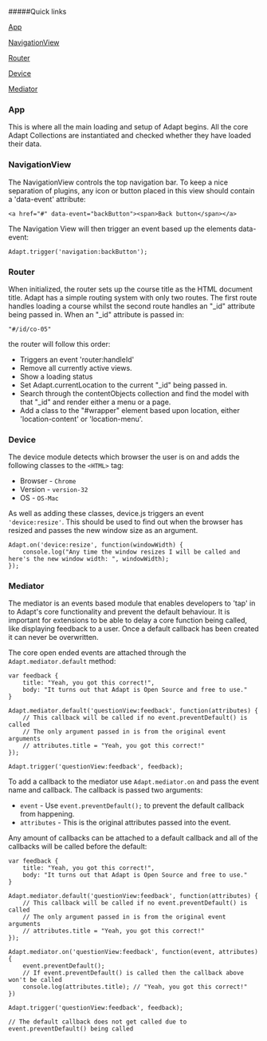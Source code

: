 #####Quick links

[App](#app)

[NavigationView](#navigationView)

[Router](#router)

[Device](#device)

[Mediator](#mediator)

### <a name="app"></a>App

This is where all the main loading and setup of Adapt begins. All the core Adapt Collections are instantiated and checked whether they have loaded their data.

### <a name="navigationView"></a>NavigationView

The NavigationView controls the top navigation bar. To keep a nice separation of plugins, any icon or button placed in this view should contain a 'data-event' attribute:

````
<a href="#" data-event="backButton"><span>Back button</span></a>
````

The Navigation View will then trigger an event based up the elements data-event:

````
Adapt.trigger('navigation:backButton');
````

### <a name="router"></a>Router

When initialized, the router sets up the course title as the HTML document title. Adapt has a simple routing system with only two routes. The first route handles loading a course whilst the second route handles an "_id" attribute being passed in. When an "_id" attribute is passed in:

````
"#/id/co-05"
````

the router will follow this order:

* Triggers an event 'router:handleId'
* Remove all currently active views.
* Show a loading status
* Set Adapt.currentLocation to the current "_id" being passed in.
* Search through the contentObjects collection and find the model with that "_id" and render either a menu or a page.
* Add a class to the "#wrapper" element based upon location, either 'location-content' or 'location-menu'.

### <a name="device"></a>Device

The device module detects which browser the user is on and adds the following classes to the ``<HTML>`` tag:

* Browser - ``Chrome``
* Version - ``version-32``
* OS - ``OS-Mac``

As well as adding these classes, device.js triggers an event ``'device:resize'``. This should be used to find out when the browser has resized and passes the new window size as an argument.

````
Adapt.on('device:resize', function(windowWidth) {
    console.log("Any time the window resizes I will be called and here's the new window width: ", windowWidth);
});
````

### <a name="mediator"></a>Mediator

The mediator is an events based module that enables developers to 'tap' in to Adapt's core functionality and prevent the default behaviour. It is important for extensions to be able to delay a core function being called, like displaying feedback to a user. Once a default callback has been created it can never be overwritten.

The core open ended events are attached through the ``Adapt.mediator.default`` method:

````
var feedback {
    title: "Yeah, you got this correct!",
    body: "It turns out that Adapt is Open Source and free to use."
}

Adapt.mediator.default('questionView:feedback', function(attributes) {
    // This callback will be called if no event.preventDefault() is called
    // The only argument passed in is from the original event arguments
    // attributes.title = "Yeah, you got this correct!"
});

Adapt.trigger('questionView:feedback', feedback);
````

To add a callback to the mediator use ``Adapt.mediator.on`` and pass the event name and callback. The callback is passed two arguments: 

* ``event`` - Use ``event.preventDefault();`` to prevent the default callback from happening.
* ``attributes`` - This is the original attributes passed into the event.

Any amount of callbacks can be attached to a default callback and all of the callbacks will be called before the default:

````
var feedback {
    title: "Yeah, you got this correct!",
    body: "It turns out that Adapt is Open Source and free to use."
}

Adapt.mediator.default('questionView:feedback', function(attributes) {
    // This callback will be called if no event.preventDefault() is called
    // The only argument passed in is from the original event arguments
    // attributes.title = "Yeah, you got this correct!"
});

Adapt.mediator.on('questionView:feedback', function(event, attributes) {
    event.preventDefault();
    // If event.preventDefault() is called then the callback above won't be called
    console.log(attributes.title); // "Yeah, you got this correct!"
})

Adapt.trigger('questionView:feedback', feedback);

// The default callback does not get called due to event.preventDefault() being called
````